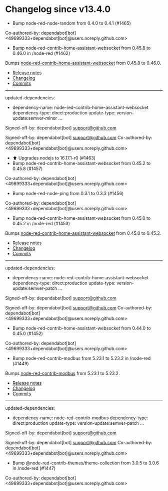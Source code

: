 # Changelog since v13.4.0
- Bump node-red-node-random from 0.4.0 to 0.4.1 (#1465)

Co-authored-by: dependabot[bot] <49699333+dependabot[bot]@users.noreply.github.com> 
- Bump node-red-contrib-home-assistant-websocket from 0.45.8 to 0.46.0 in /node-red (#1462)

Bumps [node-red-contrib-home-assistant-websocket](https://github.com/zachowj/node-red-contrib-home-assistant-websocket) from 0.45.8 to 0.46.0.
- [Release notes](https://github.com/zachowj/node-red-contrib-home-assistant-websocket/releases)
- [Changelog](https://github.com/zachowj/node-red-contrib-home-assistant-websocket/blob/main/CHANGELOG.md)
- [Commits](https://github.com/zachowj/node-red-contrib-home-assistant-websocket/compare/v0.45.8...v0.46.0)

---
updated-dependencies:
- dependency-name: node-red-contrib-home-assistant-websocket
  dependency-type: direct:production
  update-type: version-update:semver-minor
...

Signed-off-by: dependabot[bot] <support@github.com>

Signed-off-by: dependabot[bot] <support@github.com>
Co-authored-by: dependabot[bot] <49699333+dependabot[bot]@users.noreply.github.com> 
- ⬆️ Upgrades nodejs to 16.17.1-r0 (#1463) 
- Bump node-red-contrib-home-assistant-websocket from 0.45.2 to 0.45.8 (#1457)

Co-authored-by: dependabot[bot] <49699333+dependabot[bot]@users.noreply.github.com> 
- Bump node-red-node-ping from 0.3.1 to 0.3.3 (#1456)

Co-authored-by: dependabot[bot] <49699333+dependabot[bot]@users.noreply.github.com> 
- Bump node-red-contrib-home-assistant-websocket from 0.45.0 to 0.45.2 in /node-red (#1453)

Bumps [node-red-contrib-home-assistant-websocket](https://github.com/zachowj/node-red-contrib-home-assistant-websocket) from 0.45.0 to 0.45.2.
- [Release notes](https://github.com/zachowj/node-red-contrib-home-assistant-websocket/releases)
- [Changelog](https://github.com/zachowj/node-red-contrib-home-assistant-websocket/blob/main/CHANGELOG.md)
- [Commits](https://github.com/zachowj/node-red-contrib-home-assistant-websocket/compare/v0.45.0...v0.45.2)

---
updated-dependencies:
- dependency-name: node-red-contrib-home-assistant-websocket
  dependency-type: direct:production
  update-type: version-update:semver-patch
...

Signed-off-by: dependabot[bot] <support@github.com>

Signed-off-by: dependabot[bot] <support@github.com>
Co-authored-by: dependabot[bot] <49699333+dependabot[bot]@users.noreply.github.com> 
- Bump node-red-contrib-home-assistant-websocket from 0.44.0 to 0.45.0 (#1452)

Co-authored-by: dependabot[bot] <49699333+dependabot[bot]@users.noreply.github.com> 
- Bump node-red-contrib-modbus from 5.23.1 to 5.23.2 in /node-red (#1449)

Bumps [node-red-contrib-modbus](https://github.com/biancoroyal/node-red-contrib-modbus) from 5.23.1 to 5.23.2.
- [Release notes](https://github.com/biancoroyal/node-red-contrib-modbus/releases)
- [Changelog](https://github.com/BiancoRoyal/node-red-contrib-modbus/blob/master/CHANGELOG.md)
- [Commits](https://github.com/biancoroyal/node-red-contrib-modbus/commits)

---
updated-dependencies:
- dependency-name: node-red-contrib-modbus
  dependency-type: direct:production
  update-type: version-update:semver-patch
...

Signed-off-by: dependabot[bot] <support@github.com>

Signed-off-by: dependabot[bot] <support@github.com>
Co-authored-by: dependabot[bot] <49699333+dependabot[bot]@users.noreply.github.com> 
- Bump @node-red-contrib-themes/theme-collection from 3.0.5 to 3.0.6 in /node-red (#1447)

Co-authored-by: dependabot[bot] <49699333+dependabot[bot]@users.noreply.github.com> 
